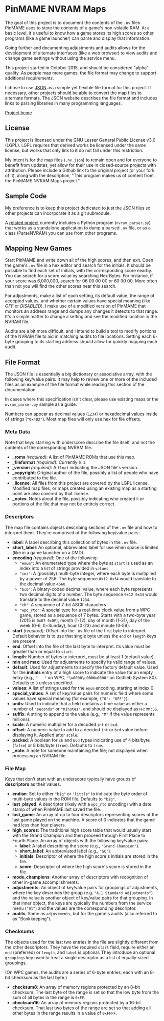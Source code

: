 # PinMAME NVRAM Maps

The goal of this project is to document the contents of the `.nv` files
PinMAME uses to store the contents of a game's non-volatile RAM.  At a
basic level, it's useful to know how a game stores its high scores so
other programs (like a game launcher) can parse and display that
information.

Going further and documenting adjustments and audits allows for the
development of alternate interfaces (like a web browser) to view audits
and change game settings without using the service menu.

This project started in October 2015, and should be considered "alpha"
quality.  As people map more games, the file format may change to
support additional requirements.

I chose to use [JSON](http://json.org) as a simple yet flexible file
format for this project.  If necessary, other projects should be able to
convert the map files to alternate formats.  The JSON website describes
the file format and includes links to parsing libraries in many
programming languages.

[Project home](https://github.com/tomlogic/pinmame-nvram-maps)

## License

This project is licensed under the GNU Lesser General Public License
v3.0 (LGPL).  LGPL requires that derived works be licensed under the
same license, but works that only link to it do not fall under this
restriction.

My intent is for the map files (`.nv.json`) to remain open and for
everyone to benefit from updates, yet allow for their use in
closed-source projects with attribution.  Please include a Github link
to the original project (or your fork of it), along with the
description, "This program makes us of content from the PinMAME NVRAM
Maps project."

## Sample Code

My preference is to keep this project dedicated to just the JSON files
so other projects can incorporate it as a git submodule.

A [related project](https://github.com/tomlogic/py-pinmame-nvmap)
currently includes a Python program (`nvram_parser.py`) that works as a
standalone application to dump a parsed `.nv` file, or as a class
(ParseNVRAM) you can use from other programs.

## Mapping New Games

Start PinMAME and write down all of the high scores, and then exit. 
Open the game's `.nv` file in a hex editor and search for the initials. 
It should be possible to find each set of initials, with the
corresponding score nearby. You can search for a score value by searching
Hex Bytes. For instance, if your score was 6,000,000, 
search for 06 00 00 00 or 60 00 00. More often than not you will find
the other scores near this search.

For adjustments, make a list of each setting, its default value, the
range of accepted values, and whether certain values have special
meaning (like *OFF* or *DISABLED*).  I make use of a modified version of
PinMAME that monitors an address range and dumps any changes it detects
to that range.  It's a simple matter to change a setting and see the
modified location in the NVRAM file.

Audits are a bit more difficult, and I intend to build a tool to modify
portions of the NVRAM file to aid in matching audits to file locations. 
Setting each 6-byte grouping to its starting address should allow for
quickly mapping each audit.

## File Format

The JSON file is essentially a big dictionary or associative array, with
the following key/value pairs.  It may help to review one or more of the
included files as an example of the file format while reading this
section of the documentation.

In cases where this specification isn't clear, please use existing maps
or the `nvram_parser.py` sample as a guide.

Numbers can appear as decimal values (`1234`) or hexadecimal values
inside of strings (`"0x4D2"`).  Most map files will only use hex for
file offsets.

### Meta Data

Note that keys starting with underscore describe the file itself, and
not the contents of the corresponding NVRAM file.

- **_roms** _(required)_: A list of PinMAME ROMs that use this map.
- **_fileformat** _(required)_: Currently `0.1`.
- **_version** _(required)_: A `float` indicating the JSON file's version.
- **_copyright**: Original author of the file, possibly a list of people
  who have contributed to the file.
- **_license**: All files from this project are covered by the LGPL license.
  Modified map files, or maps created using an existing map as a starting
  point are also covered by that license.
- **_notes**: Notes about the file, possibly indicating who created it or
  portions of the file that may not be entirely correct.

### Descriptors

The map file contains objects describing sections of the `.nv` file and
how to interpret them.  They're comprised of the following key/value pairs:

- **label**: A label describing this collection of bytes in the `.nv` file. 
- **short_label**: An optional, abbreviated label for use when space is
  limited (like in a game launcher on a DMD). 
- **encoding** _(required)_:  One of the following:
  - `"enum"`: An enumerated type where the byte at `start` is used as an
    index into a list of strings provided in `values`.
  - `"int"`: A (possibly) multi-byte integer, where each byte is multiplied
    by a power of 256.  The byte sequence `0x12 0x34` would translate to the
    decimal value `4660`.
  - `"bcd"`: A binary-coded decimal value, where each byte represents two
    decimal digits of a number.  The byte sequence `0x12 0x34` would translate
    to the decimal value `1234`.
  - `"ch"`: A sequence of 7-bit ASCII characters.
  - `"wpc_rtc"`: A special type for a real-time clock value
    from a WPC game, stored as a sequence of 7 bytes.  Starts with a
    two-byte year (2015 is `0x07 0xDF`), month (1-12), day of month (1-31),
    day of the week (0-6, 0=Sunday), hour (0-23) and minute (0-59).
- **start** _(required)_: Offset into the `.nv` file of the first byte to
  interpret.  Default behavior is to use that single byte unless the `end`
  or `length` keys are present. 
- **end**: Offset into the file of the last byte to interpret.  Its value
  must be greater than or equal to `start`. 
- **length**: Number of bytes to interpret, must be at least 1 (default value). 
- **min** and **max**: Used for adjustments to specify its valid range of
  values.
- **default**: Used for adjustments to specify the factory default value.
  Used for the **initials** entry of a high score to indicate the value
  for an empty entry (e.g., `"   "` on WPC, `"\u0000\u0000u0000"` on
  Gottlieb System 80).  Defaults to `0` unless specified.
- **values**: A list of strings used for the `enum` encoding, starting at index 0.
- **special_values**: A set of key/value pairs for numeric field where some
  values have special meaning (for example, `{"0": "OFF"}`).
- **units**: Used to indicate that a field contains a time value as either a
  number of `"seconds"` or `"minutes"`, and should be displayed as `HH:MM:SS`.
- **suffix**: A string to append to the value (e.g., `"M"` if the value
  represents millions).
- **scale**: A numeric multiplier for a decoded `int` or `bcd`.
- **offset**: A numeric value to add to a decided `int` or `bcd` value
  before displaying it.  Applied after `scale`.
- **packed**: A boolean for `ch` and `bcd` types indicating use of 4 bits/byte
  (`false`) or 8 bits/byte (`true`).  Defaults to `true`.
- **_note**: A note for someone maintaining the file; not displayed when
  processing an NVRAM file.

### File Map

Keys that don't start with an underscore typically have groups of
**descriptors** as their values.

- **endian**: Set to either `"big"` or `"little"` to indicate the byte
  order of multi-byte values in the ROM file.  Defaults to `"big"`.
- **last_played**: A descriptor (likely with a `wpc_rtc` encoding) with a
  date stamp of when PinMAME last saved the file.
- **last_game**: An array of up to four descriptors representing scores
  of the last game played on the machine.  A score of 0 indicates that the
  game had less than four players.
- **high_scores**: The traditional high score table that would usually
  start with the Grand Champion and then proceed through First Place to
  Fourth Place.  An array of objects with the following key/value pairs:
  - **label**: A label describing the score (e.g., `"Grand Champion"`).
  - **short_label**: An abbreviated label (e.g., `"GC"`).
  - **initials**: Descriptor of where the high score's initials are stored
    in the file.
  - **score**: Descriptor of where the high score's score is stored in the
    file.
- **mode_champions**: Another array of descriptors with recognition of
  other in-game accomplishments.
- **adjustments**: An object of key/value pairs for groupings of
  adjustments, where the key describes the group (e.g. `"A.1 Standard
  Adjustments"`) and the value is another object of key/value pairs
  for that grouping.  In that inner object, the keys are typically the
  numbers from the service menu (`"01"`) and the values are the
  corresponding descriptor.
- **audits**: Same as `adjustments`, but for the game's audits (also
  referred to as "Bookkeeping").

### Checksums

The objects used for the last two entries in the file are
slightly different from the other descriptors.  They have the required
`start` field, require either an `end` (preferred) or `length`, and
`label` is optional.  They introduce an optional `groupings` key used to
treat a single descriptor as a list of equally-sized groupings.

(On WPC games, the audits are a series of 6-byte entries, each with an
8-bit checksum as the last byte.)

- **checksum8**: An array of memory regions protected by an 8-bit
  checksum.  The last byte of the range is set so that the low byte from
  the sum of all bytes in the range is `0xFF`.
- **checksum16**: An array of memory regions protected by a 16-bit
  checksum.  That last two bytes of the range are set so that adding
  all other bytes in the range results in a value of `0xFFFF`.

